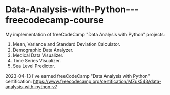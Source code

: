 # Data-Analysis-with-Python---freecodecamp-course
My implementation of freeCodeCamp "Data Analysis with Python" projects:

1. Mean, Variance and Standard Deviation Calculator.
2. Demographic Data Analyzer.
3. Medical Data Visualizer.
4. Time Series Visualizer.
5. Sea Level Predictor.

2023-04-13 I've earned freeCodeCamp "Data Analysis with Python" certification:
https://www.freecodecamp.org/certification/MZuk543/data-analysis-with-python-v7
